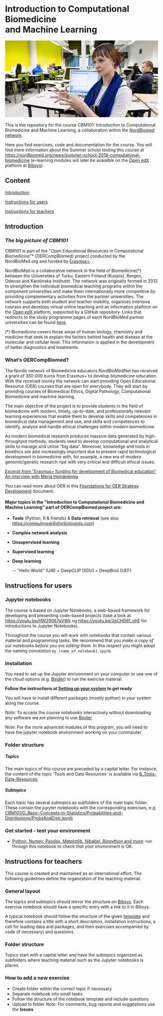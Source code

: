 # Introduction to Computational Biomedicine <br> and Machine Learning

![CBM101 image](./assets/course_image_merja.jpg)

This is the repository for the course CBM101: Introduction to Computational Biomedicine and Machine Learning, a collaboration within the [NordBiomed network](https://nordbiomed.org/).

Here you find exercises, code and documentation for the course. You will find more information about the Summer school testing this course at
https://nordbiomed.org/news/summer-school-2019-computational-biomedicine (e-learning modules will later be avaialble on the [Open edX](https://open.edx.org) platform at [Bibsys](http://www.bibsys.no/en/)).

## Content

[Introduction](#introduction)

[Instructions for users](#instructions-for-users)

[Instructions for teachers](#instructions-for-teachers)

## Introduction
### *The big picture of CBM101*

CBM101 is part of the "Open Educational Resources in Computational Biomedicine"* (OERCompBiomed) project conducted by the NordBioMed.org and funded by [Erasmus+](http://ec.europa.eu/programmes/erasmus-plus/projects/eplus-project-details/#project/bc4e0bdb-aa64-4d5c-a7f2-26d68ec36647).

NordBioMed is a collaborative network in the field of Biomedicine(*) between the Universities of Turku, Eastern Finland (Kuopio), Bergen, Odense and Karolinska Institutet. The network was originally formed in 2013 to strengthen the individual biomedical teaching programs within the component universities and make them internationally more competitive by providing complementary activities from the partner universities. The network supports both student and teacher mobility, organises intensive courses and develops virtual online teaching and an information platform on the [Open edX](https://open.edx.org/) platform, supported by a GitHub repository.
Links that redirects to the study programme pages of each NordBioMed partner universities can be found [here](https://nordbiomed.org).

(*) Biomedicine covers those areas of human biology, chemistry and medicine that seek to explain the factors behind health and disease at the molecular and cellular level. This information is applied in the development of better diagnostics and treatments.


### What’s OERCompBiomed?

The Nordic network of Biomedicine educators NordBioMedNet has received a grant of 350 000 euros from Erasmus+ to develop biomedicine education. With the received money the network can start providing Open Educational Resource (OER) courses that are open for everybody. They will start by providing courses of Biomedical Ethics, Digital Pathology, Computational Biomedicine and machine learning.

The main objective of the project is to provide students in the field of biomedicine with modern, timely, up-to-date, and professionally relevant learning experiences that enable them to develop skills and competences in biomedical data management and use, and skills and competences to identify, analyse and handle ethical challenges within modern biomedicine.

As modern biomedical research produces massive data generated by high-throughput methods, students need to develop computational and analytical skills to manage and utilise “big data”. Moreover, knowledge and tools in bioethics are also increasingly important due to present rapid technological development in biomedicine with, for example, a new era of modern genomic/genetic research ripe with very critical and difficult ethical issues.  

[Excerpt from "Erasmus+ funding for development of Biomedical education" An interview with Merja Heinäniemia](https://www.uef.fi/en/-/erasmus-rahoitusta-biolaaketieteen-koulutuksen-kehittamiseen)


You can read more about OER in this [Foundations for OER Strategy Development](http://www.oerstrategy.org/home/read-the-doc/) document.


#### Major topics in the "Introduction to Computational Biomedicine and Machine Learning" part of OERCompBiomed project are:

- **Tools** (Python, R & friends) & **Data retrieval**  (see also https://computingskillsforbiologists.com)

- **Complex network analysis**  

- **Unsupervised learning**

- **Supervised learning**

- **Deep learning**  

   -- “Hello World” (UiB) + DeepCLIP (SDU) + DeepBind (UEF)

## Instructions for users
### Jupyter notebooks
The course is based on Jupyter Notebooks, a web-based framework for developing and presenting code-based projects (take a look at https://youtu.be/HW29067qVWk og https://youtu.be/2eCHD6f_phE for introductions to Jupyter Notebooks).

Throughout the course you will work with notebooks that contain various material and programming tasks. We recommend that you *make a copy of our notebooks before you are editing them*. In this respect you might adopt the naming convention `my_[name_of_notebook].ipynb`.

### Installation

You need to set up the Jupyter enrivonment on your computer or use one of the cloud options (e.g. [Binder](mybinder.org)) to run the exercise material. 

**Follow the instructions at [Setting up your system](setup.md) to get ready**

You will have to install different packages (mostly python) in your system along the course. 

_Note_: To access the course notebooks interactively without downloading any software we are planning to use [Binder](mybinder.org).

_Note_: For the more advanced modules of this program, you will need to have the jupyter notebook environment working on your commputer


### Folder structure
##### Topics
The main topics of this course are preceded by a capital letter. For instance, the content of the topic 'Tools and Data Resources' is available via [B_Tools-Data-Resources](B_Tools-Data-Resources).

##### Subtopics
Each topic has several subtopics as subfolders of the main topic folder. These contain the jupyter notebooks with the corresponding exercises, e.g. [CBM101/D_Basic-Concepts-in-Statistics/Probabilities-and-Distributions/ProbsAndDistr.ipynb](CBM101/D_Basic-Concepts-in-Statistics/Probabilities-and-Distributions/ProbsAndDistr.ipynb)


### Get started - test your environment
* [Python, Numpy, Pandas, Matplotlib, Nibabel, Biopython and more](notebooks/0.0-test.ipynb): run through this notebook to check that your environment is OK.


## Instructions for teachers
This course is created and maintained as an international effort. The following guidelines define the organzation of the teaching material.

### General layout
The topics and subtopics should mirror the structure on [Bibsys](http://www.bibsys.no/en/). Each exercise notebook should have a specific entry with a link to it in Bibsys. 

A typical notebook should follow the structure of the given [template](CBM101/Template-Topic/template_subtopic1/template.ipynb) and therefore contains a title with a short description, installation instructions, a cell for loading data and packages, and then exercises accompanied by code (if necessary) and questions.

### Folder structure
Topics start with a capital letter and have the subtopics organized as subfolders where teaching material such as the Jupyter notebooks is places.

### How to add a new exercise
- Create folder within the correct topic if necessary
- Separate notebook into small tasks 
- Follow the structure of the notebook template and include questions
- Upload to folder 
_Note:_ For comments, bug reports and suggestions use the __Issues__

   
